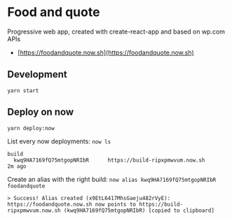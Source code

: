# Food and quote
Progressive web app, created with create-react-app and based on wp.com APIs
- [https://foodandquote.now.sh](https://foodandquote.now.sh)
## Development
```
yarn start
```

## Deploy on now
```
yarn deploy:now
```

List every now deployments: `now ls` 
```
build
  kwq9HA7169fQ75mtgopNRIbR      https://build-ripxpmwvum.now.sh      2m ago
```
Create an alias with the right build: `now alias kwq9HA7169fQ75mtgopNRIbR foodandquote`
```
> Success! Alias created (x9EtL6417MhsGaeju482rVyE):
https://foodandquote.now.sh now points to https://build-ripxpmwvum.now.sh (kwq9HA7169fQ75mtgopNRIbR) [copied to clipboard]
```